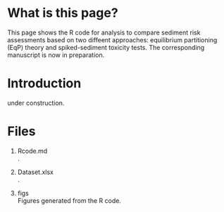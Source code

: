 # What is this page?
This page shows the R code for analysis to compare sediment risk assessments based on two diffeent approaches: equilibrium partitioning (EqP) theory and spiked-sediment toxicity tests. The corresponding manuscript is now in preparation.
  
   
# Introduction  
under construction.  
  
  
   
# Files
1. Rcode.md  
.  
     
2. Dataset.xlsx  
.  
  
3. figs  
Figures generated from the R code.  
